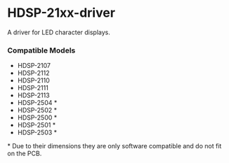 ﻿# HDSP-21xx-driver

A driver for LED character displays.

### Compatible Models

- HDSP-2107
- HDSP-2112
- HDSP-2110
- HDSP-2111
- HDSP-2113
- HDSP-2504 *
- HDSP-2502 *
- HDSP-2500 *
- HDSP-2501 *
- HDSP-2503 *

\* Due to their dimensions they are only software compatible and do not fit on the PCB.
